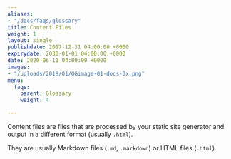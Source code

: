 ```yaml
---
aliases:
- "/docs/faqs/glossary"
title: Content Files
weight: 1
layout: single
publishdate: 2017-12-31 04:00:00 +0000
expirydate: 2030-01-01 04:00:00 +0000
date: 2020-06-11 04:00:00 +0000
images:
- "/uploads/2018/01/OGimage-01-docs-3x.png"
menu:
  faqs:
    parent: Glossary
    weight: 4

---
```

Content files are files that are processed by your static site generator and output in a different format (usually `.html`).

They are usually Markdown files (`.md`, `.markdown`) or HTML files (`.html`).